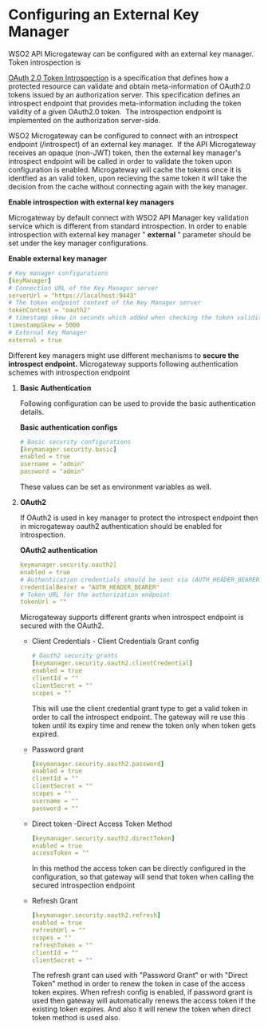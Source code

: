 # Configuring an External Key Manager

WSO2 API Microgateway can be configured with an external key manager. Token introspection is

[OAuth 2.0 Token Introspection](https://tools.ietf.org/html/rfc7662) is a specification that defines how a protected resource can validate and obtain meta-information of OAuth2.0 tokens issued by an authorization server. This specification defines an introspect endpoint that provides meta-information including the token validity of a given OAuth2.0 token.  The introspection endpoint is implemented on the authorization server-side.

WSO2 Microgateway can be configured to connect with an introspect endpoint (/introspect) of an external key manager.  If the API Microgateway receives an opaque (non-JWT) token, then the external key manager's introspect endpoint will be called in order to validate the token upon configuration is enabled. Microgateway will cache the tokens once it is identfied as an valid token, upon recieving the same token it will take the decision from the cache without connecting again with the key manager.

**Enable introspection with external key managers**

Microgateway by default connect with WSO2 API Manager key validation service which is different from standard introspection. In order to enable introspection with external key manager " **external** " parameter should be set under the key manager configurations.

**Enable external key manager**

``` yml
# Key manager configurations
[keyManager]
# Connection URL of the Key Manager server
serverUrl = "https://localhost:9443"
# The token endpoint context of the Key Manager server
tokenContext = "oauth2"
# timestamp skew in seconds which added when checking the token validity period
timestampSkew = 5000
# External Key Manager
external = true
```

Different key managers might use different mechanisms to **secure the introspect endpoint.** Microgateway supports following authentication schemes with introspection endpoint

1.  **Basic Authentication**

    Following configuration can be used to provide the basic authentication details.

    **Basic authentication configs**

    ``` yml
    # Basic security configurations
    [keymanager.security.basic]
    enabled = true
    username = "admin"
    password = "admin"
    ```

    These values can be set as environment variables as well.

2.  **OAuth2**

    If OAuth2 is used in key manager to protect the introspect endpoint then in microgateway oauth2 authentication should be enabled for introspection.

    **OAuth2 authentication**

    ``` yml
    keymanager.security.oauth2]
    enabled = true
    # Authentication credentials should be sent via (AUTH_HEADER_BEARER/POST_BODY_BEARER/NO_BEARER)?
    credentialBearer = "AUTH_HEADER_BEARER"
    # Token URL for the authorization endpoint
    tokenUrl = ""
    ```

    Microgateway supports different grants when introspect endpoint is secured with the OAuth2.

     - Client Credentials - Client Credentials Grant config

        ``` yml
        # Oauth2 security grants
        [keymanager.security.oauth2.clientCredential]
        enabled = true
        clientId = ""
        clientSecret = ""
        scopes = ""
        ```

        This will use the client credential grant type to get a valid token in order to call the introspect endpoint. The gateway will re use this token until its expiry time and renew the token only when token gets expired.

     - Password grant

        ``` yml
        [keymanager.security.oauth2.password]
        enabled = true
        clientId = ""
        clientSecret = ""
        scopes = ""
        username = ""
        password = ""
        ```

     - Direct token -Direct Access Token Method

        ``` yml
        [keymanager.security.oauth2.directToken]
        enabled = true
        accessToken = ""
        ```

        In this method the access token can be directly configured in the configuration, so that gateway will send that token when calling the secured introspection endpoint

    -   Refresh Grant

        ``` yml
        [keymanager.security.oauth2.refresh]
        enabled = true
        refreshUrl = ""
        scopes = ""
        refreshToken = ""
        clientId = ""
        clientSecret = ""
        ```

        The refresh grant can used with "Password Grant" or with "Direct Token" method in order to renew the token in case of the access token expires. When refresh config is enabled, if password grant is used then gateway will automatically renews the access token if the existing token expires. And also it will renew the token when direct token method is used also.



